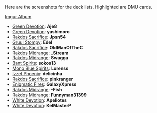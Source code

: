 Here are the screenshots for the deck lists. Highlighted are DMU cards.

[Imgur Album](https://imgur.com/a/4eyAuD9)

* [Green Devotion](https://imgur.com/cvIHc0r): **Aje8**
* [Green Devotion](https://imgur.com/cvIHc0r): **yashimoro**
* [Rakdos Sacrifice](https://imgur.com/cvIHc0r): **Jpsn54**
* [Gruul Stompy](https://imgur.com/cvIHc0r): **Edel**
* [Rakdos Sacrifice](https://imgur.com/cvIHc0r): **OldManOfTheC**
* [Rakdos Midrange](https://imgur.com/cvIHc0r): **\_Stream**
* [Rakdos Midrange](https://imgur.com/cvIHc0r): **Swagga**
* [Bant Spirits](https://imgur.com/cvIHc0r): **sokos13**
* [Mono Blue Spirits](https://imgur.com/cvIHc0r): **Lorenss**
* [Izzet Phoenix](https://imgur.com/cvIHc0r): **delicinha**
* [Rakdos Sacrifice](https://imgur.com/cvIHc0r): **pinkranger**
* [Enigmatic Fires](https://imgur.com/cvIHc0r): **GalaxyXpress**
* [Rakdos Midrange](https://imgur.com/cvIHc0r): **-Fish**
* [Rakdos Midrange](https://imgur.com/cvIHc0r): **Funnyman31399**
* [White Devotion](https://imgur.com/cvIHc0r): **Apeliotes**
* [White Devotion](https://imgur.com/cvIHc0r): **KelMasterP**
